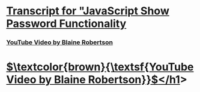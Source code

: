 # [Transcript for "JavaScript Show Password Functionality](https://jmmonjeremy.github.io/Transcripts/JavaScript_Show_Password_Functionality.html)
### [YouTube Video by Blaine Robertson](https://www.youtube.com/watch?v=4vIkaZ1qb74)
<a href="https://www.youtube.com/watch?v=4vIkaZ1qb74"><h1>$\textcolor{brown}{\textsf{YouTube Video by Blaine Robertson}}$</h1</a>>
